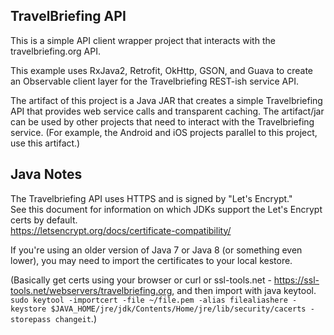 
TravelBriefing API 
-------------------

This is a simple API client wrapper project that interacts with the travelbriefing.org API.   

This example uses RxJava2, Retrofit, OkHttp, GSON, and Guava to create an Observable client layer 
for the Travelbriefing REST-ish service API.   

The artifact of this project is a Java JAR that creates a simple Travelbriefing API that provides web service 
calls and transparent caching. The artifact/jar can be used by other projects that need to interact with the
Travelbriefing service. (For example, the Android and iOS projects parallel to this project, use this artifact.) 


Java Notes
-----------
The Travelbriefing API uses HTTPS and is signed by "Let's Encrypt."    
See this document for information on which JDKs support the Let's Encrypt certs by default.   
https://letsencrypt.org/docs/certificate-compatibility/   

If you're using an older version of Java 7 or Java 8 (or something even lower), you may need to import the 
certificates to your local kestore.

(Basically get certs using your browser or curl or ssl-tools.net - https://ssl-tools.net/webservers/travelbriefing.org, and then import with java keytool. ```sudo keytool -importcert -file ~/file.pem -alias filealiashere -keystore $JAVA_HOME/jre/jdk/Contents/Home/jre/lib/security/cacerts -storepass changeit```.)
